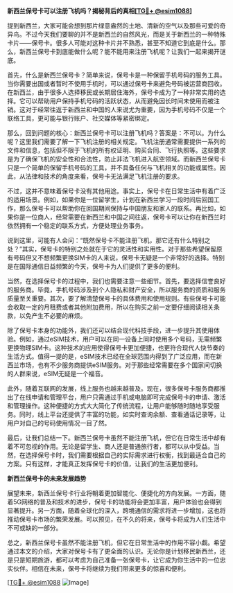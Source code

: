 **新西兰保号卡可以注册飞机吗？揭秘背后的真相[[TG💪+ @esim1088](https://t.me/s/esim1088)]**

提到新西兰，大家可能会想到那片绿意盎然的土地、清新的空气以及那些可爱的奇异鸟。不过今天我们要聊的并不是新西兰的自然风光，而是关于新西兰的一种特殊卡片——保号卡。很多人可能对这种卡片并不熟悉，甚至不知道它到底是什么。那么，新西兰保号卡到底能做什么呢？能不能用来注册飞机呢？让我们一起来揭开谜底。

首先，什么是新西兰保号卡？简单来说，保号卡是一种保留手机号码的服务工具。当你需要出国或者暂时不使用手机时，可以通过保号卡来避免号码被运营商回收。在新西兰，由于很多人选择移民或长期居住海外，保号卡成为了一种非常实用的选择。它可以帮助用户保持手机号码的活跃状态，从而避免因长时间未使用而被注销。这对于经常往返于新西兰和中国的人来说尤为重要，因为手机号码不仅是一个联络工具，更可能与银行账户、社交媒体等紧密绑定。

那么，回到问题的核心：新西兰保号卡可以注册飞机吗？答案是：不可以。为什么呢？这里我们需要了解一下飞机注册的相关规定。飞机注册通常需要提供一系列的文件和信息，包括但不限于飞机的所有权证明、购买合同、飞行执照等。这些要求是为了确保飞机的安全性和合法性，防止非法飞机进入航空领域。而新西兰保号卡只是一个简单的保留手机号码的工具，并不具备任何与飞机相关的功能或属性。因此，从法律和技术的角度来看，保号卡无法满足飞机注册的要求。

不过，这并不意味着保号卡没有其他用途。事实上，保号卡在日常生活中有着广泛的适用场景。例如，如果你是一位留学生，计划在新西兰学习一段时间后回国工作，那么保号卡可以帮助你在回国期间保持与中国朋友和家人的联系。再比如，如果你是一位商人，经常需要在新西兰和中国之间往返，保号卡可以让你在新西兰时依然拥有一个稳定的联系方式，方便处理业务事务。

说到这里，可能有人会问：“既然保号卡不能注册飞机，那它还有什么特别之处？”其实，保号卡的特别之处就在于它的灵活性和实用性。对于那些希望保留原有号码但又不想频繁更换SIM卡的人来说，保号卡无疑是一个非常好的选择。特别是在国际通信日益频繁的今天，保号卡为人们提供了更多的便利。

当然，在选择保号卡的过程中，我们也需要注意一些细节。首先，要选择信誉良好的服务商。毕竟，手机号码涉及到个人隐私和财产安全，所以服务商的资质和服务质量至关重要。其次，要了解清楚保号卡的具体费用和使用规则。有些保号卡可能会收取一定的月租费或者其他附加费用，所以在购买之前一定要仔细阅读相关条款，以免产生不必要的麻烦。

除了保号卡本身的功能外，我们还可以结合现代科技手段，进一步提升其使用体验。例如，通过eSIM技术，用户可以在同一设备上同时使用多个号码，无需频繁更换物理SIM卡。这种技术的应用使得保号卡更加便捷，也更符合现代人快节奏的生活方式。值得一提的是，eSIM技术已经在全球范围内得到了广泛应用，而在新西兰市场，也有不少服务商提供eSIM服务。对于那些经常需要在多个国家间切换的人群来说，eSIM无疑是一个福音。

此外，随着互联网的发展，线上服务也越来越普及。现在，很多保号卡服务商都推出了在线申请和管理平台，用户只需通过手机或电脑即可完成保号卡的申请、激活和管理操作。这种便捷的方式大大简化了传统流程，让用户能够随时随地享受服务。同时，线上平台还提供了丰富的功能，如实时查询余额、查看通话记录等，让用户对自己的号码使用情况一目了然。

最后，让我们总结一下。新西兰保号卡虽然不能注册飞机，但它在日常生活中却有着不可忽视的作用。无论是留学生、商人还是普通旅行者，都可以从中受益。当然，在选择保号卡时，我们需要根据自己的实际需求进行权衡，找到最适合自己的方案。只有这样，才能真正发挥保号卡的价值，让我们的生活更加便利。

**新西兰保号卡的未来发展趋势**

展望未来，新西兰保号卡行业将朝着更加智能化、便捷化的方向发展。一方面，随着5G网络的普及和技术的进步，保号卡的功能将会更加丰富，用户体验也会得到显著提升。另一方面，随着全球化的深入，跨境通信的需求将进一步增加，这也将推动保号卡市场的繁荣发展。可以预见，在不久的将来，保号卡将成为人们生活中不可或缺的一部分。

总之，新西兰保号卡虽然不能注册飞机，但它在日常生活中的作用不容小觑。希望通过本文的介绍，大家对保号卡有了更全面的认识。无论你是计划移民新西兰，还是只是短期旅游，都可以考虑为自己准备一张保号卡，让它成为你生活中的一位忠实伙伴。相信在未来，保号卡将继续为我们带来更多的惊喜和便利。

[[TG💪+ @esim1088](https://t.me/s/esim1088) ![Image](https://i.postimg.cc/4NQfJmqS/Snipaste-2025-05-13-00-14-12.png)]